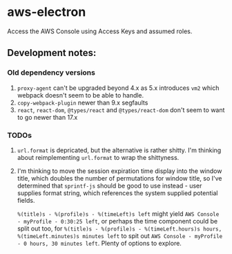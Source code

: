 # aws-electron
Access the AWS Console using Access Keys and assumed roles.

## Development notes:
### Old dependency versions
1. `proxy-agent` can't be upgraded beyond 4.x as 5.x introduces `vm2` which
    webpack doesn't seem to be able to handle.
1. `copy-webpack-plugin` newer than 9.x segfaults
1. `react`, `react-dom`, `@types/react` and `@types/react-dom` don't seem to
    want to go newer than 17.x

### TODOs
1.  `url.format` is depricated, but the alternative is rather shitty.  I'm
    thinking about reimplementing `url.format` to wrap the shittyness.
1.  I'm thinking to move the session expiration time display into the window
    title, which doubles the number of permutations for window title, so I've
    determined that `sprintf-js` should be good to use instead - user supplies
    format string, which references the system supplied potential fields.

    `%(title)s - %(profile)s - %(timeLeft)s left` might yield
    `AWS Console - myProfile - 0:30:25 left`, or perhaps the time component
    could be split out too, for
    `%(title)s - %(profile)s - %(timeLeft.hours)s hours, %(timeLeft.minutes)s minutes left`
    to spit out `AWS Console - myProfile - 0 hours, 30 minutes left`.  Plenty
    of options to explore.
